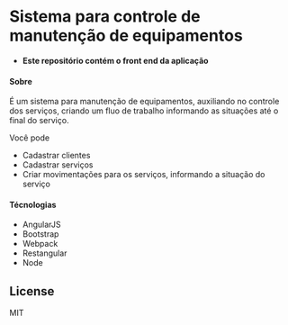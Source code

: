 # Sistema para controle de manutenção de equipamentos
- **Este repositório contém o front end da aplicação**

#### Sobre

É um sistema para manutenção de equipamentos, auxiliando no controle dos serviços, criando um fluo de trabalho informando as situações até o final do serviço.

Você pode
- Cadastrar clientes
- Cadastrar serviços
- Criar movimentações para os serviços, informando a situação do serviço


#### Técnologias

* AngularJS
* Bootstrap
* Webpack
* Restangular
* Node

License
----

MIT